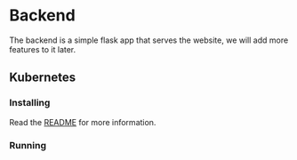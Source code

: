 # Backend

The backend is a simple flask app that serves the website, we will add more features to it later.

## Kubernetes

### Installing

Read the [README](https://github.com/kispeterzsm/aau-sw7-iot/tree/backend/backend/blob/master/INSTALL.md) for more information.

### Running
